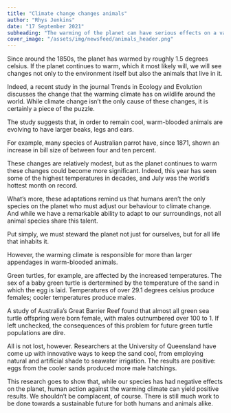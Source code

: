 ```yaml
---
title: "Climate change changes animals"
author: "Rhys Jenkins"
date: "17 September 2021"
subheading: "The warming of the planet can have serious effects on a variety of ecosystems. Elit ea irure enim ea. Incididunt excepteur aute adipisicing elit cillum eiusmod Lorem culpa."
cover_image: "/assets/img/newsfeed/animals_header.png"  
---
```


Since around the 1850s, the planet has warmed by roughly 1.5 degrees celsius. If the planet continues to warm, which it most likely will, we will see changes not only to the environment itself but also the animals that live in it. 

Indeed, a recent study in the journal Trends in Ecology and Evolution discusses the change that the warming climate has on wildlife around the world. While climate change isn’t the only cause of these changes, it is certainly a piece of the puzzle.

The study suggests that, in order to remain cool, warm-blooded animals are evolving to have larger beaks, legs and ears.

For example, many species of Australian parrot have, since 1871, shown an increase in bill size of between four and ten percent.

These changes are relatively modest, but as the planet continues to warm these changes could become more significant. Indeed, this year has seen some of the highest temperatures in decades, and July was the world’s hottest month on record. 

What’s more, these adaptations remind us that humans aren’t the only species on the planet who must adjust our behaviour to climate change. And while we have a remarkable ability to adapt to our surroundings, not all animal species share this talent. 

Put simply, we must steward the planet not just for ourselves, but for all life that inhabits it.

However, the warming climate is responsible for more than larger appendages in warm-blooded animals. 

Green turtles, for example, are affected by the increased temperatures. The sex of a baby green turtle is dertermined by the temperature of the sand in which the egg is laid. Temperatures of over 29.1 degrees celsius produce females; cooler temperatures produce males.

A study of Australia’s Great Barrier Reef found that almost all green sea turtle offspring were born female, with males outnumbered over 100 to 1. If left unchecked, the consequences of this problem for future green turtle populations are dire.

All is not lost, however. Researchers at the University of Queensland have come up with innovative ways to keep the sand cool, from employing natural and artificial shade to seawater irrigation. The results are positive: eggs from the cooler sands produced more male hatchings. 

This research goes to show that, while our species has had negative effects on the planet, human action against the warming climate can yield positive results. We shouldn’t be complacent, of course. There is still much work to be done towards a sustainable future for both humans and animals alike. 